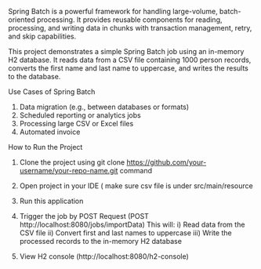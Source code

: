 Spring Batch is a powerful framework for handling large-volume, batch-oriented processing. It provides reusable components for reading, processing, and writing data in chunks with transaction management, retry, and skip capabilities.

This project demonstrates a simple Spring Batch job using an in-memory H2 database. It reads data from a CSV file containing 1000 person records, converts the first name and last name to uppercase, and writes the results to the database.

Use Cases of Spring Batch
1) Data migration (e.g., between databases or formats)
2) Scheduled reporting or analytics jobs
3) Processing large CSV or Excel files
4) Automated invoice

   

How to Run the Project
  1) Clone the project using git clone https://github.com/your-username/your-repo-name.git command
  2) Open project in your IDE ( make sure csv file is under src/main/resource
  3) Run this application
  4) Trigger the job by POST Request (POST http://localhost:8080/jobs/importData)
        This will:
           i) Read data from the CSV file
           ii) Convert first and last names to uppercase
           iii) Write the processed records to the in-memory H2 database

  5) View H2 console (http://localhost:8080/h2-console)





